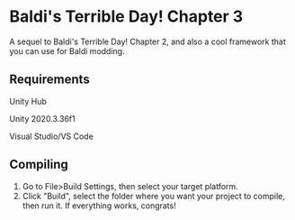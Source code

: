 # Baldi's Terrible Day! Chapter 3
A sequel to Baldi's Terrible Day! Chapter 2, and also a cool framework that you can use for Baldi modding.

## Requirements

Unity Hub

Unity 2020.3.36f1

Visual Studio/VS Code

## Compiling
1. Go to File>Build Settings, then select your target platform.
2. Click "Build", select the folder where you want your project to compile, then run it. If everything works, congrats!
